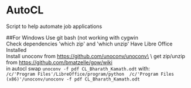 # AutoCL
Script to help automate job applications

##For Windows
Use git bash (not working with cygwin\
Check dependencies 'which zip' and 'which unzip'
Have Libre Office Installed\
Install unoconv from https://github.com/unoconv/unoconv\
\ get zip/unzip from https://github.com/bmatzelle/gow/wiki \
in autocl swap  `unoconv -f pdf CL_Bharath_Kamath.odt` with:\
``/c/'Program Files'/LibreOffice/program/python  /c/'Program Files (x86)'/unoconv/unoconv -f pdf CL_Bharath_Kamath.odt``
